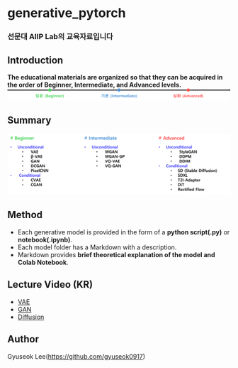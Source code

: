 # generative_pytorch
### 선문대 AIIP Lab의 교육자료입니다
## Introduction
**The educational materials are organized so that they can be acquired in the order of Beginner, Intermediate, and Advanced levels.**
![order](assets/main/order.png)
## Summary
![contents](assets/main/contents.png)
## Method
- Each generative model is provided in the form of a **python script(.py)** or **notebook(.ipynb)**.
- Each model folder has a Markdown with a description.
- Markdown provides **brief theoretical explanation of the model and Colab Notebook**.
## Lecture Video (KR)
- [VAE](https://www.youtube.com/watch?v=aWrm_CUBPLk)
- [GAN](https://www.youtube.com/watch?v=vZdEGcLU_8U)
- [Diffusion](https://www.youtube.com/watch?v=jaPPALsUZo8&t=697s)
## Author
Gyuseok Lee(https://github.com/gyuseok0917)
